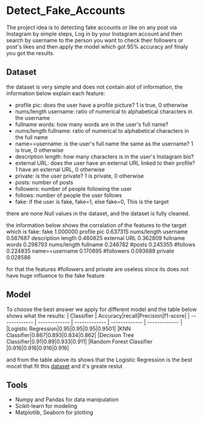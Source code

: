 # Detect_Fake_Accounts
The project idea is to detecting fake accounts or like on any post via Instagram by simple steps, Log in by your Instagram account and then search by username to the person you want to check their followers or post's likes and then apply the model which got 95% accuracy anf finaly you got the results.

## Dataset
the dataset is very simple and does not contain alot of information, the information below explain each feature:
- profile pic: does the user have a profile picture? 1 is true, 0 otherwise
- nums/length username: ratio of numerical to alphabetical characters in the username
- fullname words: how many words are in the user's full name?
- nums/length fullname: ratio of numerical to alphabetical characters in the full name
- name==username: is the user's full name the same as the username? 1 is true, 0 otherwise
- description length: how many characters is in the user's Instagram bio?
- external URL: does the user have an external URL linked to their profile? 1 have an external URL, 0 otherwise 
- private: is the user private? 1 is private, 0 otherwise
- posts: number of posts
- followers: number of people following the user
- follows: number of people the user follows
- fake: if the user is fake, fake=1, else fake=0, This is the target

there are none Null values in the dataset, and the dataset is fully cleaned.

the information below shows the corralation of the features to the target which is fake:
fake                    1.000000
profile pic             0.637315
nums/length username    0.587687
description length      0.460825
external URL            0.362809
fullname words          0.298793
nums/length fullname    0.246782
#posts                  0.245355
#follows                0.224835
name==username          0.170695
#followers              0.093689
private                 0.028586

for that the features #followers and private are useless since its does not have huge influence to the fake feature

## Model
To choose the best answer we apply for different model and the table below shows what the results:
|  Classifier | Accuracy|recall|Precision|f1-score|
| ------------- | ------------- | ------------- | ------------- | ------------- |
|Logistic Regression|0.95|0.95|0.95|0.9501|
|KNN Classifier|0.867|0.893|0.834|0.862|
|Decision Tree  Classifier|0.91|0.89|0.933|0.911|
|Random Forest Classifier |0.916|0.916|0.916|0.916|

and from the table above its shows that the Logistic Regression is the best mocel that fit this [dataset]() and it's greate reslut


## Tools

- Numpy and Pandas for data manipulation
- Scikit-learn for modeling
- Matplotlib, Seaborn for plotting
